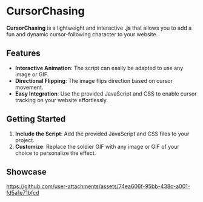 # CursorChasing

**CursorChasing** is a lightweight and interactive **.js** that allows you to add a fun and dynamic cursor-following character to your website.

## Features

- **Interactive Animation**: The script can easily be adapted to use any image or GIF.
- **Directional Flipping**: The image flips direction based on cursor movement.
- **Easy Integration**: Use the provided JavaScript and CSS to enable cursor tracking on your website effortlessly.

## Getting Started

1. **Include the Script**: Add the provided JavaScript and CSS files to your project.
2. **Customize**: Replace the soldier GIF with any image or GIF of your choice to personalize the effect.

## Showcase

https://github.com/user-attachments/assets/74ea606f-95bb-438c-a001-fd5a1e71bfcd

